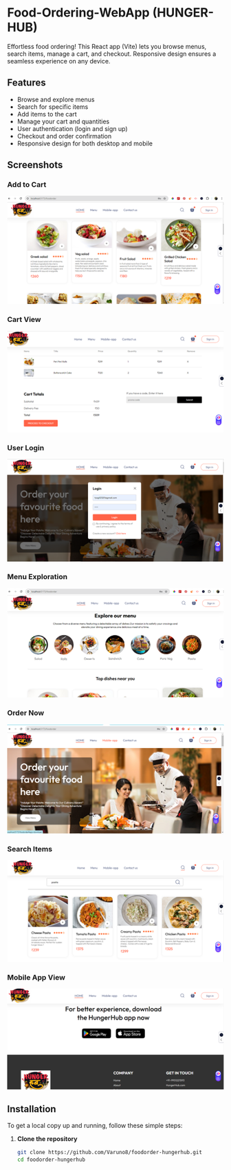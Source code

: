 # Food-Ordering-WebApp (HUNGER-HUB)

Effortless food ordering! This React app (Vite) lets you browse menus, search items, manage a cart, and checkout. Responsive design ensures a seamless experience on any device.

## Features

- Browse and explore menus
- Search for specific items
- Add items to the cart
- Manage your cart and quantities
- User authentication (login and sign up)
- Checkout and order confirmation
- Responsive design for both desktop and mobile

## Screenshots

### Add to Cart
![Add to Cart](https://github.com/Varuno8/foodorder-hungerhub/blob/main/src/assets/images/addtocart.png)

### Cart View
![Cart](https://github.com/Varuno8/foodorder-hungerhub/blob/main/src/assets/images/cart.png)

### User Login
![Login](https://github.com/Varuno8/foodorder-hungerhub/blob/main/src/assets/images/loginuser.png)

### Menu Exploration
![Menu Explore](https://github.com/Varuno8/foodorder-hungerhub/blob/main/src/assets/images/menuexplore.png)

### Order Now
![Order Now](https://github.com/Varuno8/foodorder-hungerhub/blob/main/src/assets/images/ordernow.png)

### Search Items
![Search Item](https://github.com/Varuno8/foodorder-hungerhub/blob/main/src/assets/images/searchitem.png)

### Mobile App View
![Mobile App](https://github.com/Varuno8/foodorder-hungerhub/blob/main/src/assets/images/mobileapp.png)

## Installation

To get a local copy up and running, follow these simple steps:

1. **Clone the repository**
   ```bash
   git clone https://github.com/Varuno8/foodorder-hungerhub.git
   cd foodorder-hungerhub
